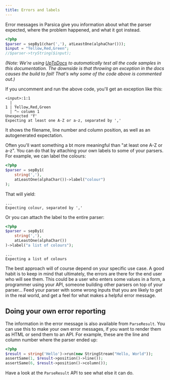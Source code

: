 ```yaml
---
title: Errors and labels
---
```


Error messages in Parsica give you information about what the parser expected, where the problem happened, and what it got instead.

```php
<?php
$parser = sepBy1(char(','), atLeastOne(alphaChar()));
$input = "Ÿellow,Red,Green";
//$parser->tryString($input);
```

_(Note: We're using [UpToDocs](https://github.com/mathiasverraes/uptodocs) to automatically test all the code samples in this documentation. The downside is that throwing an exception in the docs causes the build to fail! That's why some of the code above is commented out.)_

If you uncomment and run the above code, you'll get an exception like this: 

```
<input>:1:1
  |
1 | Ÿellow,Red,Green
  | ^— column 1
Unexpected 'Ÿ'
Expecting at least one A-Z or a-z, separated by ','
```

It shows the filename, line number and column position, as well as an autogenerated expectation. 

Often you'll want something a bt more meaningful than "at least one A-Z or a-z". You can do that by attaching  your own labels to some of your parsers. For example, we can label the colours:

```php
<?php
$parser = sepBy1(
    string(','),
    atLeastOne(alphaChar())->label("colour")
);
```

That will yield: 

```
...
Expecting colour, separated by ','
```

Or you can attach the label to the entire parser:

```php
<?php
$parser = sepBy1(
    string(','),
    atLeastOne(alphaChar())
)->label("a list of colours");
```

```
...
Expecting a list of colours
```

The best approach will of course depend on your specific use case. A good habit is to keep in mind that ultimately, the errors are there for the end user who will see them. This could be a user who enters some values in a form, a programmer using your API, someone building other parsers on top of your parser... Feed your parser with some wrong inputs that you are likely to get in the real world, and get a feel for what makes a helpful error message.

## Doing your own error reporting

The information in the error message is also available from `ParseResult`. You can use this to make your own error messages, if you want to render them as HTML or send them to an API. For example, these are the line and column number where the parser ended up:

```php
<?php
$result = string('Hello')->run(new StringStream("Hello, World"));
assertSame(1, $result->position()->line());
assertSame(6, $result->position()->column());
```

Have a look at the `ParseResult` API to see what else it can do. 
 

